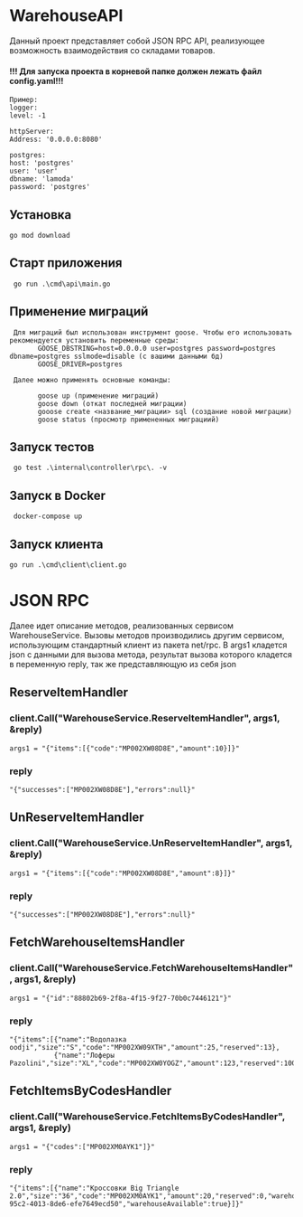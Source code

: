 # WarehouseAPI

Данный проект представляет собой JSON RPC API, реализующее возможность взаимодействия со складами товаров.
#### !!! Для запуска проекта в корневой папке должен лежать файл config.yaml!!!
    Пример:
    logger:
    level: -1
    
    httpServer:
    Address: '0.0.0.0:8080'
    
    postgres:
    host: 'postgres'
    user: 'user'
    dbname: 'lamoda'
    password: 'postgres'
## Установка

    go mod download

## Старт приложения

     go run .\cmd\api\main.go    

## Применение миграций
     Для миграций был использован инструмент goose. Чтобы его использовать рекомендуется установить переменные среды:
           GOOSE_DBSTRING=host=0.0.0.0 user=postgres password=postgres dbname=postgres sslmode=disable (с вашими данными бд)
           GOOSE_DRIVER=postgres
           
     Далее можно применять основные команды:
    
           goose up (применение миграций)
           goose down (откат последней миграции)
           gooose create <название_миграции> sql (создание новой миграции)
           goose status (просмотр примененных миграциий)

## Запуск тестов

     go test .\internal\controller\rpc\. -v

## Запуск в Docker

     docker-compose up

## Запуск клиента

    go run .\cmd\client\client.go

# JSON RPC

Далее идет описание методов, реализованных сервисом WarehouseService. Вызовы методов производились другим сервисом,
использующим стандартный клиент из пакета net/rpc. В args1 кладется json с данными для вызова метода, результат
вызова которого кладется в переменную reply, так же представляющую из себя json

## ReserveItemHandler

### client.Call("WarehouseService.ReserveItemHandler", args1, &reply)

    args1 = "{"items":[{"code":"MP002XW08D8E","amount":10}]}"

### reply

    "{"successes":["MP002XW08D8E"],"errors":null}"


## UnReserveItemHandler

### client.Call("WarehouseService.UnReserveItemHandler", args1, &reply)

    args1 = "{"items":[{"code":"MP002XW08D8E","amount":8}]}"

### reply

    "{"successes":["MP002XW08D8E"],"errors":null}"

## FetchWarehouseItemsHandler

### client.Call("WarehouseService.FetchWarehouseItemsHandler", args1, &reply)

    args1 = "{"id":"88802b69-2f8a-4f15-9f27-70b0c7446121"}"

### reply

    "{"items":[{"name":"Водолазка oodji","size":"S","code":"MP002XW09XTH","amount":25,"reserved":13},
               {"name":"Лоферы Pazolini","size":"XL","code":"MP002XW0YOGZ","amount":123,"reserved":100}"

## FetchItemsByCodesHandler

### client.Call("WarehouseService.FetchItemsByCodesHandler", args1, &reply)

    args1 = "{"codes":["MP002XM0AYK1"]}"

### reply
    "{"items":[{"name":"Кроссовки Big Triangle 2.0","size":"36","code":"MP002XM0AYK1","amount":20,"reserved":0,"warehouseId":"fb2ab07f-95c2-4013-8de6-efe7649ecd50","warehouseAvailable":true}]}"
    
